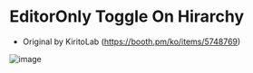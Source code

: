 # EditorOnly Toggle On Hirarchy
- Original by KiritoLab (https://booth.pm/ko/items/5748769)

![image](https://github.com/user-attachments/assets/d720d6b4-650a-4961-a9c1-8a1fb0f3c494)
